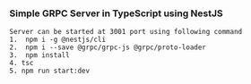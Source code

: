 ### Simple GRPC Server in TypeScript using NestJS


```angular2html
Server can be started at 3001 port using following command
1.  npm i -g @nestjs/cli
2.  npm i --save @grpc/grpc-js @grpc/proto-loader
3.  npm install
4. tsc
5. npm run start:dev
```